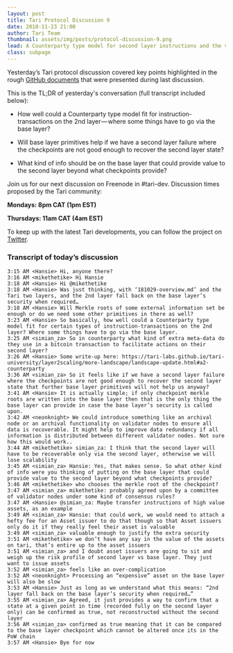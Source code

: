 ```yaml
---
layout: post
title: Tari Protocol Discussion 9
date: 2018-11-23 21:00
author: Tari Team
thumbnail: assets/img/posts/protocol-discussion-9.png
lead: A Counterparty type model for second layer instructions and the value of base layer primitives.
class: subpage
---
```


Yesterday’s Tari protocol discussion covered key points highlighted in the rough [GitHub documents](https://github.com/tari-project/RFC/tree/master/proposals) that were presented during last discussion. 

This is the TL;DR of yesterday's conversation (full transcript included below):

* How well could a Counterparty type model fit for instruction-transactions on the 2nd layer — where some things have to go via the base layer?

* Will base layer primitives help if we have a second layer failure where the checkpoints are not good enough to recover the second layer state?

* What kind of info should be on the base layer that could provide value to the second layer beyond what checkpoints provide?

Join us for our next discussion on Freenode in #tari-dev.
Discussion times proposed by the Tari community:

**Mondays: 8pm CAT (1pm EST)**

**Thursdays: 11am CAT (4am EST)**

To keep up with the latest Tari developments, you can follow the project on [Twitter](https://twitter.com/tari).

### Transcript of today’s discussion

```
3:15 AM <Hansie> Hi, anyone there?
3:16 AM <mikethetike> Hi Hansie
3:18 AM <Hansie> Hi @mikethetike
3:18 AM <Hansie> Was just thinking, with ‘181029-overview.md’ and the Tari two layers, and the 2nd layer fall back on the base layer’s security when required…
3:18 AM <Hansie> Will Merkle roots of some external information set be enough or do we need some other primitives in there as well?
3:23 AM <Hansie> So basically, how well could a Counterparty type model fit for certain types of instruction-transactions on the 2nd layer? Where some things have to go via the base layer.
3:25 AM <simian_za> So in counterparty what kind of extra meta-data do they use in a bitcoin transaction to facilitate actions on their second layer?
3:26 AM <Hansie> Some write-up here: https://tari-labs.github.io/tari-university/layer2scaling/more-landscape/landscape-update.html#a2-counterparty
3:36 AM <simian_za> So it feels like if we have a second layer failure where the checkpoints are not good enough to recover the second layer state that further base layer primitives will not help us anyway?
3:41 AM <Hansie> It is actually simple; if only checkpoint merkle roots are written into the base layer then that is the only thing the base layer can provide in case the base layer’s security is called upon.
3:42 AM <neonknight> We could introduce something like an archival node or an archival functionality on validator nodes to ensure all data is recoverable. It might help to improve data redundancy if all information is distributed between different validator nodes. Not sure how this would work..
3:44 AM <mikethetike> simian_za: I think that the second layer will have to be recoverable only via the second layer, otherwise we will lose scalability
3:45 AM <simian_za> Hansie: Yes, that makes sense. So what other kind of info were you thinking of putting on the base layer that could provide value to the second layer beyond what checkpoints provide?
3:46 AM <mikethetike> who chooses the merkle root of the checkpoint?
3:47 AM <simian_za> mikethetike: probably agreed upon by a committee of validator nodes under some kind of consensus rules?
3:47 AM <Hansie> @simian_za: Maybe transfer instructions of high value assets, as an example
3:49 AM <simian_za> Hansie: that could work, we would need to attach a hefty fee for an Asset issuer to do that though so that Asset issuers only do it if they really feel their asset is valuable
3:49 AM <simian_za> valuable enough to justify the extra security
3:51 AM <mikethetike> we don’t have any say in the value of the assets on tari, that’s entire up to the asset issuers
3:51 AM <simian_za> and I doubt asset issuers are going to sit and weigh up the risk profile of second layer vs base layer. They just want to issue assets
3:52 AM <simian_za> feels like an over-complication
3:52 AM <neonknight> Processing an “expensive” asset on the base layer will also be slow
3:53 AM <Hansie> Just as long as we understand what this means: “2nd layer fall back on the base layer’s security when required…”
3:55 AM <simian_za> Agreed, it just provides a way to confirm that a state at a given point in time (recorded fully on the second layer only) can be confirmed as true, not reconstructed without the second layer
3:56 AM <simian_za> confirmed as true meaning that it can be compared to the base layer checkpoint which cannot be altered once its in the PoW chain
3:57 AM <Hansie> Bye for now
```
